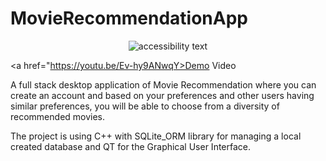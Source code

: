 # MovieRecommendationApp

<p align="center">
  <img src="https://iili.io/HnbXZQa.png" alt="accessibility text">
</p>

<a href="https://youtu.be/Ev-hy9ANwqY>Demo Video</a>

A full stack desktop application of Movie Recommendation where you can create an account and based on your preferences and other users having similar preferences, you will be able to choose from a diversity of recommended movies.

The project is using C++ with SQLite_ORM library for managing a local created database and QT for the Graphical User Interface.

